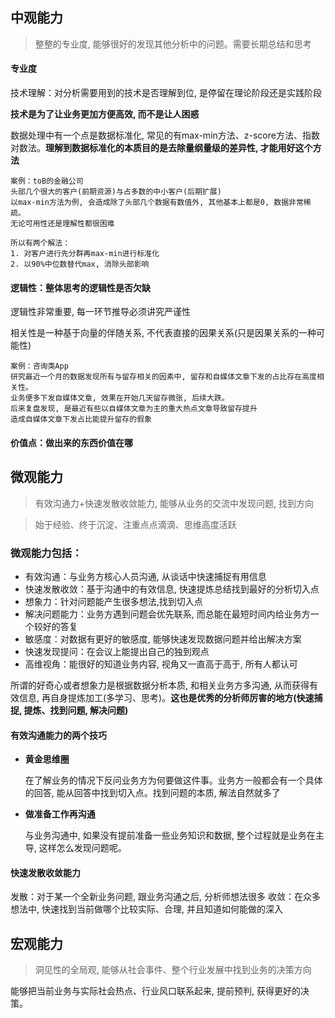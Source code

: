 ## 中观能力
> 整整的专业度, 能够很好的发现其他分析中的问题。需要长期总结和思考

#### 专业度
技术理解：对分析需要用到的技术是否理解到位, 是停留在理论阶段还是实践阶段

**技术是为了让业务更加方便高效, 而不是让人困惑**

数据处理中有一个点是数据标准化, 常见的有max-min方法、z-score方法、指数对数法。**理解到数据标准化的本质目的是去除量纲量级的差异性, 才能用好这个方法**

```
案例：toB的金融公司 
头部几个很大的客户(前期资源)与占多数的中小客户(后期扩展) 
以max-min方法为例, 会造成除了头部几个数据有数值外, 其他基本上都是0, 数据非常稀疏。
无论可用性还是理解性都很困难

所以有两个解法：
1. 对客户进行先分群再max-min进行标准化
2. 以90%中位数替代max, 消除头部影响
```


#### 逻辑性：整体思考的逻辑性是否欠缺

逻辑性非常重要, 每一环节推导必须讲究严谨性

相关性是一种基于向量的伴随关系, 不代表直接的因果关系(只是因果关系的一种可能性)

```
案例：咨询类App 
研究最近一个月的数据发现所有与留存相关的因素中, 留存和自媒体文章下发的占比存在高度相关性。
业务便多下发自媒体文章, 效果在开始几天留存微张, 后续大跌。
后来复盘发现, 是最近有些以自媒体文章为主的重大热点文章导致留存提升
造成自媒体文章下发占比能提升留存的假象
```
   
  
#### 价值点：做出来的东西价值在哪


## 微观能力
> 有效沟通力+快速发散收敛能力, 能够从业务的交流中发现问题, 找到方向

> 始于经验、终于沉淀、注重点点滴滴、思维高度活跃

### 微观能力包括：
- 有效沟通：与业务方核心人员沟通, 从谈话中快速捕捉有用信息
- 快速发散收敛：基于沟通中的有效信息, 快速提炼总结找到最好的分析切入点
- 想象力：针对问题能产生很多想法,找到切入点
- 解决问题能力：业务方遇到问题会优先联系, 而总能在最短时间内给业务方一个较好的答复
- 敏感度：对数据有更好的敏感度, 能够快速发现数据问题并给出解决方案
- 快速发现提问：在会议上能提出自己的独到观点
- 高维视角：能很好的知道业务内容, 视角又一直高于高于, 所有人都认可


所谓的好奇心或者想象力是根据数据分析本质, 和相关业务方多沟通, 从而获得有效信息, 再自身提炼加工(多学习、思考)。**这也是优秀的分析师厉害的地方(快速捕捉, 提炼、找到问题, 解决问题)**

#### 有效沟通能力的两个技巧
- **黄金思维圈**

    在了解业务的情况下反问业务方为何要做这件事。业务方一般都会有一个具体的回答, 能从回答中找到切入点。找到问题的本质, 解法自然就多了
- **做准备工作再沟通**
    
    与业务沟通中, 如果没有提前准备一些业务知识和数据, 整个过程就是业务在主导, 这样怎么发现问题呢。 

#### 快速发散收敛能力
发散：对于某一个全新业务问题, 跟业务沟通之后, 分析师想法很多
收敛：在众多想法中, 快速找到当前做哪个比较实际、合理, 并且知道如何能做的深入

## 宏观能力
> 洞见性的全局观, 能够从社会事件、整个行业发展中找到业务的决策方向

能够把当前业务与实际社会热点、行业风口联系起来, 提前预判, 获得更好的决策。